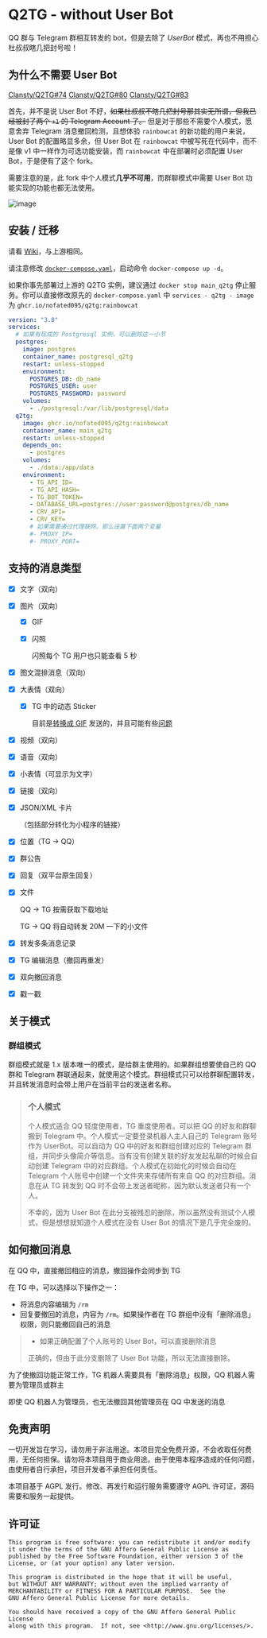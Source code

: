 # Q2TG - without User Bot
QQ 群与 Telegram 群相互转发的 bot，但是去除了 _UserBot_ 模式，再也不用担心杜叔叔瞎几把封号啦！

## 为什么不需要 User Bot

[Clansty/Q2TG#74](https://github.com/Clansty/Q2TG/issues/74) [Clansty/Q2TG#80](https://github.com/Clansty/Q2TG/issues/80) [Clansty/Q2TG#83](https://github.com/Clansty/Q2TG/issues/83)

首先，并不是说 User Bot 不好，~~如果杜叔叔不瞎几把封号那其实无所谓，但我已经被封了两个 `+1` 的 Telegram Account 了。~~ 但是对于那些不需要个人模式，愿意舍弃 Telegram 消息撤回检测，且想体验 `rainbowcat` 的新功能的用户来说，User Bot 的配置略显多余，但 User Bot 在 `rainbowcat` 中被写死在代码中，而不是像 v1 中一样作为可选功能安装，而 `rainbowcat` 中在部署时必须配置 User Bot，于是便有了这个 fork。

需要注意的是，此 fork 中个人模式**几乎不可用**，而群聊模式中需要 User Bot 功能实现的功能也都无法使用。

![image](https://user-images.githubusercontent.com/49985975/213389640-350764fc-8932-4db3-bd83-f4c80df34912.png)

## 安装 / 迁移

请看 [Wiki](https://github.com/Clansty/Q2TG/wiki/%E5%AE%89%E8%A3%85%E9%83%A8%E7%BD%B2)，与上游相同。

请注意修改 [`docker-compose.yaml`](https://raw.githubusercontent.com/Nofated095/Q2TG/rainbowcat/docker-compose.yaml)，启动命令 `docker-compose up -d`。

如果你事先部署过上游的 Q2TG 实例，建议通过 `docker stop main_q2tg` 停止服务。你可以直接修改原先的 `docker-compose.yaml` 中 `services - q2tg - image` 为 `ghcr.io/nofated095/q2tg:rainbowcat`

```yaml
version: "3.8"
services:
  # 如果有现成的 Postgresql 实例，可以删除这一小节
  postgres:
    image: postgres
    container_name: postgresql_q2tg
    restart: unless-stopped
    environment:
      POSTGRES_DB: db_name
      POSTGRES_USER: user
      POSTGRES_PASSWORD: password
    volumes:
      - ./postgresql:/var/lib/postgresql/data
  q2tg:
    image: ghcr.io/nofated095/q2tg:rainbowcat
    container_name: main_q2tg
    restart: unless-stopped
    depends_on:
      - postgres
    volumes:
      - ./data:/app/data
    environment:
      - TG_API_ID=
      - TG_API_HASH=
      - TG_BOT_TOKEN=
      - DATABASE_URL=postgres://user:password@postgres/db_name
      - CRV_API=
      - CRV_KEY=
      # 如果需要通过代理联网，那么设置下面两个变量
      #- PROXY_IP=
      #- PROXY_PORT=
```

## 支持的消息类型

- [x] 文字（双向）
- [x] 图片（双向）
  - [x] GIF
  - [x] 闪照

    闪照每个 TG 用户也只能查看 5 秒
- [x] 图文混排消息（双向）
- [x] 大表情（双向）
  - [x] TG 中的动态 Sticker

    目前是[转换成 GIF](https://github.com/ed-asriyan/tgs-to-gif) 发送的，并且可能有些[问题](https://github.com/ed-asriyan/tgs-to-gif/issues/13#issuecomment-633244547)
- [x] 视频（双向）
- [x] 语音（双向）
- [x] 小表情（可显示为文字）
- [x] 链接（双向）
- [x] JSON/XML 卡片

  （包括部分转化为小程序的链接）
- [x] 位置（TG -> QQ）
- [x] 群公告
- [x] 回复（双平台原生回复）
- [x] 文件

  QQ -> TG 按需获取下载地址

  TG -> QQ 将自动转发 20M 一下的小文件
- [x] 转发多条消息记录
- [x] TG 编辑消息（撤回再重发）
- [x] 双向撤回消息
- [x] 戳一戳

## 关于模式

### 群组模式

群组模式就是 1.x 版本唯一的模式，是给群主使用的。如果群组想要使自己的 QQ 群和 Telegram 群联通起来，就使用这个模式。群组模式只可以给群聊配置转发，并且转发消息时会带上用户在当前平台的发送者名称。

>### 个人模式
>
>个人模式适合 QQ 轻度使用者，TG 重度使用者。可以把 QQ 的好友和群聊搬到 Telegram 中。个人模式一定要登录机器人主人自己的 Telegram 账号作为 UserBot。可以自动为 QQ 中的好友和群组创建对应的 Telegram 群组，并同步头像简介等信息。当有没有创建关联的好友发起私聊的时候会自动创建 Telegram 中的对应群组。个人模式在初始化的时候会自动在 Telegram 个人账号中创建一个文件夹来存储所有来自 QQ 的对应群组。消息在从 TG 转发到 QQ 时不会带上发送者昵称，因为默认发送者只有一个人。
>
>不幸的，因为 User Bot 在此分支被残忍的删除，所以虽然没有测试个人模式，但是想想就知道个人模式在没有 User Bot 的情况下是几乎完全废的。

## 如何撤回消息

在 QQ 中，直接撤回相应的消息，撤回操作会同步到 TG

在 TG 中，可以选择以下操作之一：

- 将消息内容编辑为 `/rm`
- 回复要撤回的消息，内容为 `/rm`。如果操作者在 TG 群组中没有「删除消息」权限，则只能撤回自己的消息
>- 如果正确配置了个人账号的 User Bot，可以直接删除消息
>
>正确的，但由于此分支删除了 User Bot 功能，所以无法直接删除。

为了使撤回功能正常工作，TG 机器人需要具有「删除消息」权限，QQ 机器人需要为管理员或群主

即使 QQ 机器人为管理员，也无法撤回其他管理员在 QQ 中发送的消息

## 免责声明

一切开发旨在学习，请勿用于非法用途。本项目完全免费开源，不会收取任何费用，无任何担保。请勿将本项目用于商业用途。由于使用本程序造成的任何问题，由使用者自行承担，项目开发者不承担任何责任。

本项目基于 AGPL 发行。修改、再发行和运行服务需要遵守 AGPL 许可证，源码需要和服务一起提供。

## 许可证

```
This program is free software: you can redistribute it and/or modify
it under the terms of the GNU Affero General Public License as
published by the Free Software Foundation, either version 3 of the
License, or (at your option) any later version.

This program is distributed in the hope that it will be useful,
but WITHOUT ANY WARRANTY; without even the implied warranty of
MERCHANTABILITY or FITNESS FOR A PARTICULAR PURPOSE.  See the
GNU Affero General Public License for more details.

You should have received a copy of the GNU Affero General Public License
along with this program.  If not, see <http://www.gnu.org/licenses/>.
```

